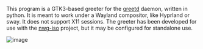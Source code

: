 This program is a GTK3-based greeter for the [greetd](https://git.sr.ht/~kennylevinsen/greetd) daemon, written in python.
It is meant to work under a Wayland compositor, like Hyprland or sway. It does not support X11 sessions. The greeter
has been developed for use with the [nwg-iso](https://github.com/nwg-piotr/nwg-iso) project, but it may be configured
for standalone use.

![image](https://github.com/nwg-piotr/nwg-hello/assets/20579136/12da658f-ff2f-4a60-b5e4-797175928ebc)
